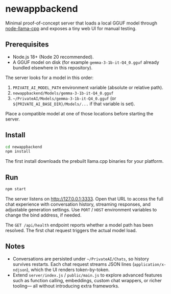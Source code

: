 # newappbackend

Minimal proof-of-concept server that loads a local GGUF model through
[node-llama-cpp](https://node-llama-cpp.withcat.ai/guide/) and exposes a tiny
web UI for manual testing.

## Prerequisites

- Node.js 18+ (Node 20 recommended).
- A GGUF model on disk (for example `gemma-3-1b-it-Q4_0.gguf` already bundled
  elsewhere in this repository).

The server looks for a model in this order:

1. `PRIVATE_AI_MODEL_PATH` environment variable (absolute or relative path).
2. `newappbackend/Models/gemma-3-1b-it-Q4_0.gguf`
3. `~/PrivateAI/Models/gemma-3-1b-it-Q4_0.gguf`
   (or `${PRIVATE_AI_BASE_DIR}/Models/...` if that variable is set).

Place a compatible model at one of those locations before starting the server.

## Install

```bash
cd newappbackend
npm install
```

The first install downloads the prebuilt llama.cpp binaries for your platform.

## Run

```bash
npm start
```

The server listens on <http://127.0.0.1:3333>. Open that URL to access the full
chat experience with conversation history, streaming responses, and adjustable
generation settings. Use `PORT` / `HOST` environment variables to change the
bind address, if needed.

The `GET /api/health` endpoint reports whether a model path has been resolved.
The first chat request triggers the actual model load.

## Notes

- Conversations are persisted under `~/PrivateAI/Chats`, so history survives
  restarts. Each chat request streams JSON lines (`application/x-ndjson`), which
  the UI renders token-by-token.
- Extend `server/index.js` / `public/main.js` to explore advanced features such
  as function calling, embeddings, custom chat wrappers, or richer tooling—
  all without introducing extra frameworks.
